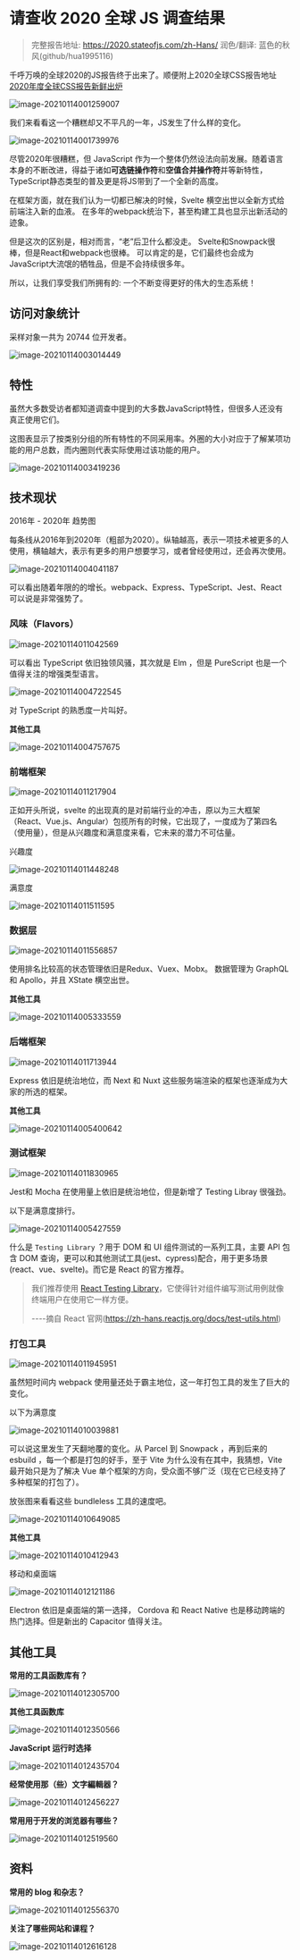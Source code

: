 # 请查收 2020 全球 JS 调查结果

> 完整报告地址: https://2020.stateofjs.com/zh-Hans/
> 润色/翻译: 蓝色的秋风(github/hua1995116)

千呼万唤的全球2020的JS报告终于出来了。顺便附上2020全球CSS报告地址 [2020年度全球CSS报告新鲜出炉](https://segmentfault.com/a/1190000038427691)

![image-20210114001259007](https://s3.qiufengh.com/blog/image-20210114001259007.png)

我们来看看这一个糟糕却又不平凡的一年，JS发生了什么样的变化。

![image-20210114001739976](https://s3.qiufengh.com/blog/image-20210114001739976.png)

尽管2020年很糟糕，但 JavaScript 作为一个整体仍然设法向前发展。随着语言本身的不断改进，得益于诸如**可选链操作符**和**空值合并操作符**并等新特性，TypeScript静态类型的普及更是将JS带到了一个全新的高度。

在框架方面，就在我们认为一切都已解决的时候，Svelte 横空出世以全新方式给前端注入新的血液。 在多年的webpack统治下，甚至构建工具也显示出新活动的迹象。

但是这次的区别是，相对而言，“老”后卫什么都没走。 Svelte和Snowpack很棒，但是React和webpack也很棒。 可以肯定的是，它们最终也会成为JavaScript大流氓的牺牲品，但是不会持续很多年。

所以，让我们享受我们所拥有的: 一个不断变得更好的伟大的生态系统！

## 访问对象统计

采样对象一共为 20744 位开发者。

![image-20210114003014449](https://s3.qiufengh.com/blog/image-20210114003014449.png)

## 特性

虽然大多数受访者都知道调查中提到的大多数JavaScript特性，但很多人还没有真正使用它们。

这图表显示了按类别分组的所有特性的不同采用率。外圈的大小对应于了解某项功能的用户总数，而内圈则代表实际使用过该功能的用户。

![image-20210114003419236](https://s3.qiufengh.com/blog/image-20210114003419236.png)

## 技术现状

2016年 - 2020年 趋势图

每条线从2016年到2020年（粗部为2020）。纵轴越高，表示一项技术被更多的人使用，横轴越大，表示有更多的用户想要学习，或者曾经使用过，还会再次使用。

![image-20210114004041187](https://s3.qiufengh.com/blog/image-20210114004041187.png)

可以看出随着年限的的增长。webpack、Express、TypeScript、Jest、React 可以说是非常强势了。

### 风味（Flavors）

![image-20210114011042569](https://s3.qiufengh.com/blog/image-20210114011042569.png)

可以看出 TypeScript 依旧独领风骚，其次就是 Elm ，但是 PureScript 也是一个值得关注的增强类型语言。

![image-20210114004722545](https://s3.qiufengh.com/blog/image-20210114004722545.png)

对 TypeScript 的熟悉度一片叫好。

**其他工具**

![image-20210114004757675](https://s3.qiufengh.com/blog/image-20210114004757675.png)

### 前端框架

![image-20210114011217904](https://s3.qiufengh.com/blog/image-20210114011217904.png)

正如开头所说，svelte 的出现真的是对前端行业的冲击，原以为三大框架（React、Vue.js、Angular）包揽所有的时候，它出现了，一度成为了第四名（使用量），但是从兴趣度和满意度来看，它未来的潜力不可估量。

兴趣度

![image-20210114011448248](https://s3.qiufengh.com/blog/image-20210114011448248.png)

满意度

![image-20210114011511595](https://s3.qiufengh.com/blog/image-20210114011511595.png)

### 数据层

![image-20210114011556857](https://s3.qiufengh.com/blog/image-20210114011556857.png)

使用排名比较高的状态管理依旧是Redux、Vuex、Mobx。 数据管理为 GraphQL 和 Apollo，并且 XState 横空出世。

**其他工具**

![image-20210114005333559](https://s3.qiufengh.com/blog/image-20210114005333559.png)

### 后端框架

![image-20210114011713944](https://s3.qiufengh.com/blog/image-20210114011713944.png)

Express 依旧是统治地位，而 Next 和 Nuxt 这些服务端渲染的框架也逐渐成为大家的所选的框架。

**其他工具**

![image-20210114005400642](https://s3.qiufengh.com/blog/image-20210114005400642.png)

### 测试框架

![image-20210114011830965](https://s3.qiufengh.com/blog/image-20210114011830965.png)

Jest和 Mocha 在使用量上依旧是统治地位，但是新增了 Testing Libray 很强劲。

以下是满意度排行。

![image-20210114005427559](https://s3.qiufengh.com/blog/image-20210114005427559.png)

什么是 `Testing Library` ？用于 DOM 和 UI 组件测试的一系列工具，主要 API 包含 DOM 查询，更可以和其他测试工具(jest、cypress)配合，用于更多场景(react、vue、svelte)。而它是 React 的官方推荐。

> 我们推荐使用 [React Testing Library](https://testing-library.com/react)，它使得针对组件编写测试用例就像终端用户在使用它一样方便。
>
> ----摘自 React 官网(https://zh-hans.reactjs.org/docs/test-utils.html)

### 打包工具

![image-20210114011945951](https://s3.qiufengh.com/blog/image-20210114011945951.png)

虽然短时间内 webpack 使用量还处于霸主地位，这一年打包工具的发生了巨大的变化。

以下为满意度

![image-20210114010039881](https://s3.qiufengh.com/blog/image-20210114010039881.png)

可以说这里发生了天翻地覆的变化。从 Parcel 到 Snowpack ，再到后来的 esbuild ，每一个都是打包的好手，至于 Vite 为什么没有在其中，我猜想，Vite 最开始只是为了解决 Vue 单个框架的方向，受众面不够广泛（现在它已经支持了多种框架的打包了）。

放张图来看看这些 bundleless 工具的速度吧。

![image-20210114010649085](https://s3.qiufengh.com/blog/image-20210114010649085.png)

**其他工具**

![image-20210114010412943](https://s3.qiufengh.com/blog/image-20210114010412943.png)

移动和桌面端

![image-20210114012121186](https://s3.qiufengh.com/blog/image-20210114012121186.png)

Electron 依旧是桌面端的第一选择， Cordova 和 React Native 也是移动跨端的热门选择。但是新出的 Capacitor 值得关注。

## 其他工具

**常用的工具函数库有？**

![image-20210114012305700](https://s3.qiufengh.com/blog/image-20210114012305700.png)

**其他工具函数库**

![image-20210114012350566](https://s3.qiufengh.com/blog/image-20210114012350566.png)

**JavaScript 运行时选择**

![image-20210114012435704](https://s3.qiufengh.com/blog/image-20210114012435704.png)

**经常使用那（些）文字編輯器？**

![image-20210114012456227](https://s3.qiufengh.com/blog/image-20210114012456227.png)

**常用用于开发的浏览器有哪些？**

![image-20210114012519560](https://s3.qiufengh.com/blog/image-20210114012519560.png)

## 资料

**常用的 blog 和杂志？**

![image-20210114012556370](https://s3.qiufengh.com/blog/image-20210114012556370.png)

**关注了哪些网站和课程？**

![image-20210114012616128](https://s3.qiufengh.com/blog/image-20210114012616128.png)

